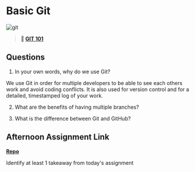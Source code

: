 # Basic Git

![git](https://git-scm.com/images/branching-illustration@2x.png)

> **📖 [GIT 101](https://codeworksacademy.com/fs-student-guide/resources/wk1/01-GIT)**

## Questions

1. In your own words, why do we use Git?

 We use Git in order for multiple developers to be able to see each others work and avoid coding conflicts. It is also used for version control and for a detailed, timestamped log of your work.

2. What are the benefits of having multiple branches?

3. What is the difference between Git and GitHub?

## Afternoon Assignment Link

**[Repo](https://github.com/Alexmquan/fs-journal)**

Identify at least 1 takeaway from today's assignment
